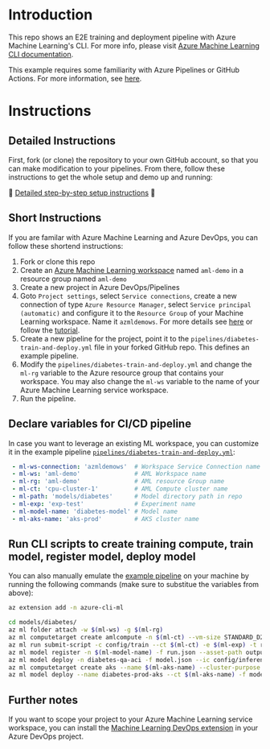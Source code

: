 # Introduction 

This repo shows an E2E training and deployment pipeline with Azure Machine Learning's CLI. For more info, please visit [Azure Machine Learning CLI documentation](https://docs.microsoft.com/azure/machine-learning/service/reference-azure-machine-learning-cli).

This example requires some familiarity with Azure Pipelines or GitHub Actions. For more information, see [here](https://docs.microsoft.com/azure/devops/pipelines/create-first-pipeline?view=azure-devops&tabs=tfs-2018-2).

# Instructions

## Detailed Instructions

First, fork (or clone) the repository to your own GitHub account, so that you can make modification to your pipelines. From there, follow these instructions to get the whole setup and demo up and running:

:page_facing_up: [Detailed step-by-step setup instructions](docs/getting_started.md) :page_facing_up:

## Short Instructions

If you are familar with Azure Machine Learning and Azure DevOps, you can follow these shortend instructions:

1. Fork or clone this repo
2. Create an [Azure Machine Learning workspace](https://docs.microsoft.com/azure/machine-learning/service/setup-create-workspace) named `aml-demo` in a resource group named `aml-demo`
3. Create a new project in Azure DevOps/Pipelines
4. Goto `Project settings`, select `Service connections`, create a new connection of type `Azure Resource Manager`, select `Service principal (automatic)` and configure it to the `Resource Group` of your Machine Learning workspace. Name it `azmldemows`. For more details see [here](https://docs.microsoft.com/en-us/azure/devops/pipelines/library/service-endpoints?view=azure-devops) or follow the [tutorial](docs/intial_setup.md).
5. Create a new pipeline for the project, point it to the `pipelines/diabetes-train-and-deploy.yml` file in your forked GitHub repo. This defines an example pipeline.
6. Modify the `pipelines/diabetes-train-and-deploy.yml` and change the `ml-rg` variable to the Azure resource group that contains your workspace. You may also change the `ml-ws` variable to the name of your Azure Machine Learning service workspace.
7. Run the pipeline.

## Declare variables for CI/CD pipeline

In case you want to leverage an existing ML workspace, you can customize it in the example pipeline [`pipelines/diabetes-train-and-deploy.yml`](pipelines/diabetes-train-and-deploy.yml):

```yaml
 - ml-ws-connection: 'azmldemows'  # Workspace Service Connection name
 - ml-ws: 'aml-demo'               # AML Workspace name
 - ml-rg: 'aml-demo'               # AML resource Group name
 - ml-ct: 'cpu-cluster-1'          # AML Compute cluster name
 - ml-path: 'models/diabetes'      # Model directory path in repo
 - ml-exp: 'exp-test'              # Experiment name
 - ml-model-name: 'diabetes-model' # Model name
 - ml-aks-name: 'aks-prod'         # AKS cluster name
```

## Run CLI scripts to create training compute, train model, register model, deploy model

You can also manually emulate the [example pipeline](pipelines/diabetes-train-and-deploy.yml) on your machine by running the following commands (make sure to substitue the variables from above):

```bash
az extension add -n azure-cli-ml

cd models/diabetes/
az ml folder attach -w $(ml-ws) -g $(ml-rg)
az ml computetarget create amlcompute -n $(ml-ct) --vm-size STANDARD_D2_V2 --max-nodes 1
az ml run submit-script -c config/train --ct $(ml-ct) -e $(ml-exp) -t run.json train.py
az ml model register -n $(ml-model-name) -f run.json --asset-path outputs/ridge_0.95.pkl -t model.json
az ml model deploy -n diabetes-qa-aci -f model.json --ic config/inference-config.yml --dc config/deployment-config-aci.yml --overwrite
az ml computetarget create aks --name $(ml-aks-name) --cluster-purpose DevTest
az ml model deploy --name diabetes-prod-aks --ct $(ml-aks-name) -f model.json --ic config/inference-config.yml --dc config/deployment-config-aks.yml  --overwrite
```
## Further notes

If you want to scope your project to your Azure Machine Learning service workspace, you can install the [Machine Learning DevOps extension](https://marketplace.visualstudio.com/items?itemName=ms-air-aiagility.vss-services-azureml) in your Azure DevOps project.
